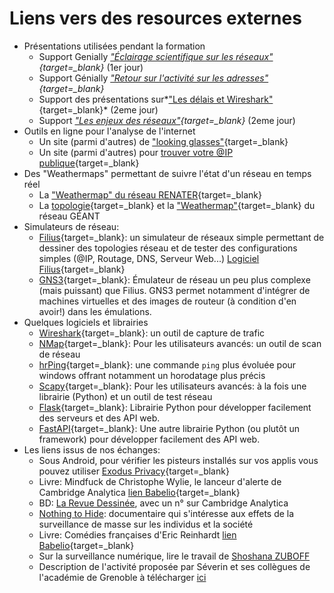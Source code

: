 # Liens vers des resources externes 

* Présentations utilisées pendant la formation
    * Support Genially *["Éclairage scientifique sur les
      réseaux"](https://view.genial.ly/60524fc89b3f0f0d928b5f9c){target=_blank}* (1er
      jour)
    * Support Génially *["Retour sur l'activité sur les adresses"](https://view.genial.ly/608725ea101f0b0d197f3dbb){target=_blank}*
    * Support des présentations sur*["Les délais et Wireshark"](resources/20210428--MPLS-Delais_et_Wireshark.pdf){target=_blank}*
      (2eme jour)
    * Support *["Les enjeux des
      réseaux"](resources/20210428--MPLS-Enjeux_des_reseaux.pdf){target=_blank}*
      (2eme jour)
* Outils en ligne pour l'analyse de l'internet
    * Un site (parmi d'autres) de ["looking glasses"](https://www.bgp4.as/looking-glasses){target=_blank}
    * Un site (parmi d'autres) pour [trouver votre @IP publique](https://ip.lafibre.info/){target=_blank}
* Des "Weathermaps" permettant de suivre l'état d'un réseau en temps
  réel
    * La ["Weathermap" du réseau
      RENATER](https://www.renater.fr/sites/default/files/weathermap/weathermap_metropole.html){target=_blank}
    * La
      [topologie](https://www.geant.org/resources/publishingimages/geant_topology_map_december_2018.jpg){target=_blank}
      et la
      ["Weathermap"](https://tools.geant.org/portal/links/p-cacti/plugins/weathermap/weathermap-cacti-plugin.php?group_id=2){target=_blank}
      du réseau GÉANT
* Simulateurs de réseau:
    * [Filius](https://ent2d.ac-bordeaux.fr/disciplines/sti-college/2019/09/25/filius-un-logiciel-de-simulation-de-reseau-simple-et-accessible/){target=_blank}:
      un simulateur de réseaux simple permettant de dessiner des
      topologies réseau et de tester des configurations simples (@IP,
      Routage, DNS, Serveur Web...) [Logiciel Filius](https://www.lernsoftware-filius.de/Herunterladen){target=_blank}
    * [GNS3](https://www.gns3.com/){target=_blank}: Émulateur de réseau un peu plus
      complexe (mais puissant) que Filius. GNS3 permet notamment
      d'intégrer de machines virtuelles et des images de routeur (à
      condition d'en avoir!) dans les émulations.
* Quelques logiciels et librairies
    * [Wireshark](https://www.wireshark.org/){target=_blank}: un outil
      de capture de trafic
    * [NMap](https://nmap.org/){target=_blank}: Pour les utilisateurs
      avancés: un outil de scan de réseau 
    * [hrPing](https://www.cfos.de/en/ping/ping.htm){target=_blank}: une
      commande `ping` plus évoluée pour windows offrant notamment un
      horodatage plus précis
    * [Scapy](https://scapy.net/){target=_blank}: Pour les utilisateurs
      avancés: à la fois une librairie (Python) et un outil de test
      réseau
    * [Flask](https://palletsprojects.com/p/flask/){target=_blank}:
      Librairie Python pour développer facilement des serveurs et des
      API web.
    * [FastAPI](https://fastapi.tiangolo.com/){target=_blank}: Une autre
      librairie Python (ou plutôt un framework) pour développer
      facilement des API web.
* Les liens issus de nos échanges:
    * Sous Android, pour vérifier les pisteurs installés sur vos applis
      vous pouvez utiliser [Exodus Privacy](https://exodus-privacy.eu.org/fr/){target=_blank}
    * Livre: Mindfuck de Christophe Wylie, le lanceur d'alerte de Cambridge
      Analytica [lien Babelio](https://www.babelio.com/livres/Wylie-Mindfuck/1321716){target=_blank}
    * BD: [La Revue
      Dessinée](https://www.4revues.fr/la-revue-dessinee/), avec un n°
      sur Cambridge Analytica  
    * [Nothing to Hide](https://fr.wikipedia.org/wiki/Nothing_to_Hide):
      documentaire qui s'intéresse aux effets de la surveillance de
      masse sur les individus et la société 
    * Livre: Comédies françaises d'Eric Reinhardt [lien Babelio](https://www.babelio.com/livres/Reinhardt-Comedies-francaises/1239543){target=_blank}
    * Sur la surveillance numérique, lire le travail de [Shoshana
      ZUBOFF](https://fr.wikipedia.org/wiki/Shoshana_Zuboff)
    * Description de l'activité proposée par Séverin et ses collègues 
      de l'académie de Grenoble à télécharger [ici](https://filesender.renater.fr/?s=download&token=73fefedc-2e2c-4597-b5e7-9347af9f052c)

<!-- 
Ajouter le lien vers la vidéo d'éducation aux fake news:
https://blog.francetvinfo.fr/l-instit-humeurs/2021/02/20/video-des-eleves-denoncent-les-chats-pour-lutter-contre-le-complotisme.html -->
